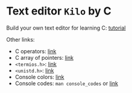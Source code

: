 # Text editor `Kilo` by C

Build your own text editor for learning C: [tutorial](https://viewsourcecode.org/snaptoken/kilo/index.html)

Other links:

- C operators: [link](https://www.runoob.com/cprogramming/c-operators.html)
- C array of pointers: [link](https://www.runoob.com/cprogramming/c-array-of-pointers.html)
- `<termios.h>`: [link](https://blog.csdn.net/qq_53144843/article/details/126611199?spm=1001.2101.3001.6650.6&utm_medium=distribute.pc_relevant.none-task-blog-2%7Edefault%7EBlogCommendFromBaidu%7ERate-6-126611199-blog-4105607.pc_relevant_aa2&depth_1-utm_source=distribute.pc_relevant.none-task-blog-2%7Edefault%7EBlogCommendFromBaidu%7ERate-6-126611199-blog-4105607.pc_relevant_aa2&utm_relevant_index=7)
- `<unistd.h>`: [link](https://blog.csdn.net/reasonyuanrobot/article/details/103172210)
- Console colors: [link](https://gist.github.com/abritinthebay/d80eb99b2726c83feb0d97eab95206c4)
- Console codes: `man console_codes` or [link](https://blog.51cto.com/u_1923895/5939748)